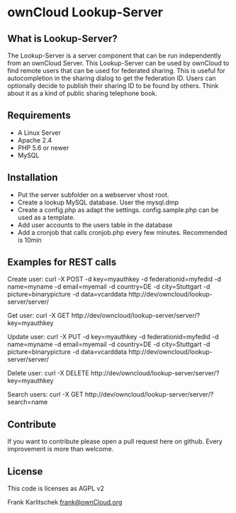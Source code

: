 # ownCloud Lookup-Server

## What is Lookup-Server?
The Lookup-Server is a server component that can be run independently from an ownCloud Server. This Lookup-Server can be used by ownCloud to find remote users that can be used for federated sharing. This is useful for autocompletion in the sharing dialog to get the federation ID.  Users can optionally decide to publish their sharing ID to be found by others. Think about it as a kind of public sharing telephone book.


## Requirements
* A Linux Server
* Apache 2.4
* PHP 5.6 or newer
* MySQL


## Installation
* Put the server subfolder on a webserver vhost root.
* Create a lookup MySQL database. User the mysql.dmp
* Create a config.php as adapt the settings. config.sample.php can be used as a template.
* Add user accounts to the users table in the database
* Add a cronjob that calls cronjob.php every few minutes. Recommended is 10min


## Examples for REST calls
Create user:
curl -X POST -d key=myauthkey -d federationid=myfedid -d name=myname -d email=myemail -d country=DE -d city=Stuttgart -d picture=binarypicture -d data=vcarddata http://dev/owncloud/lookup-server/server/

Get user:
curl -X GET http://dev/owncloud/lookup-server/server/?key=myauthkey

Update user:
curl -X PUT -d key=myauthkey -d federationid=myfedid -d name=myname -d email=myemail -d country=DE -d city=Stuttgart -d picture=binarypicture -d data=vcarddata http://dev/owncloud/lookup-server/server/

Delete user:
curl -X DELETE http://dev/owncloud/lookup-server/server/?key=myauthkey

Search users:
curl -X GET http://dev/owncloud/lookup-server/server/?search=name



## Contribute
If you want to contribute please open a pull request here on github. Every improvement is more than welcome.


## License
This code is licenses as AGPL v2


Frank Karlitschek
frank@ownCloud.org
